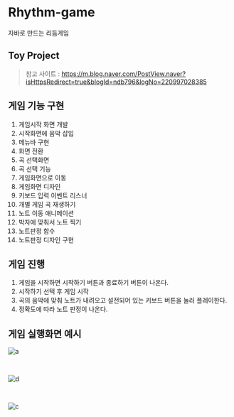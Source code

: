 # Rhythm-game
자바로 만드는 리듬게임 

## Toy Project 
> 참고 사이트 : https://m.blog.naver.com/PostView.naver?isHttpsRedirect=true&blogId=ndb796&logNo=220997028385
## 게임 기능 구현
1. 게임시작 화면 개발    
2. 시작화면에 음악 삽입    
3. 메뉴바 구현    
4. 화면 전환    
5. 곡 선택화면    
6. 곡 선택 기능    
7. 게임화면으로 이동    
8. 게임화면 디자인    
9. 키보드 입력 이벤트 리스너    
10. 개별 게임 곡 재생하기    
11. 노트 이동 애니메이션    
12. 박자에 맞춰서 노트 찍기    
13. 노트판정 함수    
14. 노트판정 디자인 구현    


## 게임 진행
1. 게임을 시작하면 시작하기 버튼과 종료하기 버튼이 나온다.     
2. 시작하기 선택 후 게임 시작    
3. 곡의 음악에 맞춰 노트가 내려오고 설전되어 있는 키보드 버튼을 눌러 플레이한다.    
4. 정확도에 따라 노트 판정이 나온다.    


## 게임 실행화면 예시
![a](https://user-images.githubusercontent.com/52366841/125402410-581e4600-e3ef-11eb-819f-e7dd13b642c9.PNG)

<br>

![d](https://user-images.githubusercontent.com/52366841/125402487-6cfad980-e3ef-11eb-8edf-cbd5d0a6c2f5.PNG)

<br>

![c](https://user-images.githubusercontent.com/52366841/125402453-64a29e80-e3ef-11eb-93c1-c16988400275.PNG)

<br>

